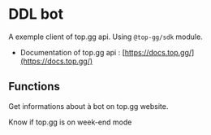 # DDL bot

A exemple client of top.gg api. Using `@top-gg/sdk` module.
  
- Documentation of top.gg api : [https://docs.top.gg/](https://docs.top.gg/)

## Functions

Get informations about à bot on top.gg website. 


Know if top.gg is on week-end mode
